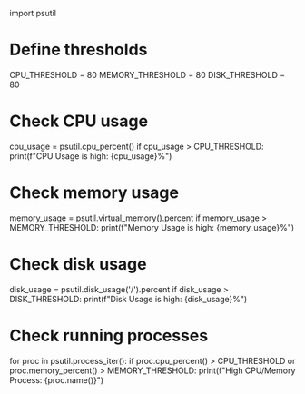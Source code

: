 import psutil

# Define thresholds
CPU_THRESHOLD = 80
MEMORY_THRESHOLD = 80
DISK_THRESHOLD = 80

# Check CPU usage
cpu_usage = psutil.cpu_percent()
if cpu_usage > CPU_THRESHOLD:
    print(f"CPU Usage is high: {cpu_usage}%")

# Check memory usage
memory_usage = psutil.virtual_memory().percent
if memory_usage > MEMORY_THRESHOLD:
    print(f"Memory Usage is high: {memory_usage}%")

# Check disk usage
disk_usage = psutil.disk_usage('/').percent
if disk_usage > DISK_THRESHOLD:
    print(f"Disk Usage is high: {disk_usage}%")

# Check running processes
for proc in psutil.process_iter():
    if proc.cpu_percent() > CPU_THRESHOLD or proc.memory_percent() > MEMORY_THRESHOLD:
        print(f"High CPU/Memory Process: {proc.name()}")
